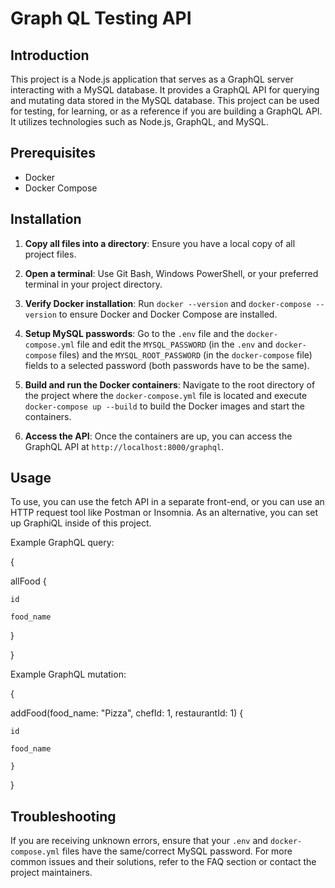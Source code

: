 # Graph QL Testing API

## Introduction

This project is a Node.js application that serves as a GraphQL server interacting with a MySQL database. It provides a GraphQL API for querying and mutating data stored in the MySQL database. This project can be used for testing, for learning, or as a reference if you are building a GraphQL API. It utilizes technologies such as Node.js, GraphQL, and MySQL.

## Prerequisites

- Docker
- Docker Compose

## Installation

1. **Copy all files into a directory**: Ensure you have a local copy of all project files.

2. **Open a terminal**: Use Git Bash, Windows PowerShell, or your preferred terminal in your project directory.

3. **Verify Docker installation**: Run `docker --version` and `docker-compose --version` to ensure Docker and Docker Compose are installed.

4. **Setup MySQL passwords**: Go to the `.env` file and the `docker-compose.yml` file and edit the `MYSQL_PASSWORD` (in the `.env` and `docker-compose` files) and the `MYSQL_ROOT_PASSWORD` (in the `docker-compose` file) fields to a selected password (both passwords have to be the same).

5. **Build and run the Docker containers**: Navigate to the root directory of the project where the `docker-compose.yml` file is located and execute `docker-compose up --build` to build the Docker images and start the containers.

6. **Access the API**: Once the containers are up, you can access the GraphQL API at `http://localhost:8000/graphql`.

## Usage

To use, you can use the fetch API in a separate front-end, or you can use an HTTP request tool like Postman or Insomnia. As an alternative, you can set up GraphiQL inside of this project. 

Example GraphQL query:

{ 

  allFood { 
  
    id
    
    food_name 
    
  } 
  
}

Example GraphQL mutation:

{ 

  addFood(food_name: "Pizza", chefId: 1, restaurantId: 1) {
    
    id
    
    food_name
    
    }
    
}

## Troubleshooting

If you are receiving unknown errors, ensure that your `.env` and `docker-compose.yml` files have the same/correct MySQL password. For more common issues and their solutions, refer to the FAQ section or contact the project maintainers.
